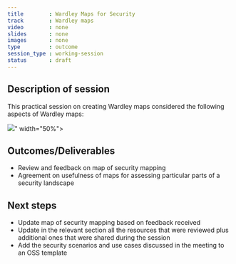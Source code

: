 ```yaml
---
title        : Wardley Maps for Security
track        : Wardley maps
video        : none
slides       : none
images       : none
type         : outcome
session_type : working-session         
status       : draft  
---
```


## Description of session

This practical session on creating Wardley maps considered the following aspects of Wardley maps:

 <img src="https://user-images.githubusercontent.com/22427294/59031375-65a19300-885b-11e9-9747-c3defcc26908.png">" width="50%">
 
## Outcomes/Deliverables 

 - Review and feedback on map of security mapping
 - Agreement on usefulness of maps for assessing particular parts of a security landscape

## Next steps

 - Update map of security mapping based on feedback received
 - Update in the relevant section all the resources that were reviewed plus additional ones that were shared during the session
 - Add the security scenarios and use cases discussed in the meeting to an OSS template

